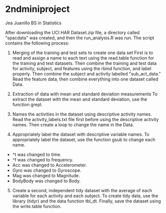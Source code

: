 # 2ndminiproject
Jea Juanillo
BS in Statistics

After downloading the UCI HAR Dataset.zip file, a directory called "spacdata" was created, and then the run_analysis.R was run.
The script contains the following process:

1. Merging of the training and test sets to create one data set
First is to read and assign a name to each text using the read.table function for the training and test datasets.
Then combine the training and test data for activity, subject, and features using the rbind function, and label properly.
Then combine the subject and activity labelled "sub_act_data."
Read the feature data, then combine everything into one dataset called Data.

2. Extraction of data with mean and standard deviation measurements
To extract the dataset with the mean and standard deviation, use the function grepl.

3. Names the activities in the dataset using descriptive activity names.
Read the activity_labels.txt file first before using the descriptive activity names.
Then create a loop to change the name in the Data.
 
4. Appropriately label the dataset with descriptive variable names.
To appropriately label the dataset, use the function gsub to change each name.
- ^t was changed to time.
- ^f was changed to frequency.
- Acc was changed to Accelerometer.
- Gyro was changed to Gyroscope.
- Mag was changed to Magnitude.
- BodyBody was changed to Body.

5. Create a second, independent tidy dataset with the average of each variable for each activity and each subject.
To create tidy data, use the library (tidyr) and the data function tbl_dt.
Finally, save the dataset using the write.table function.
